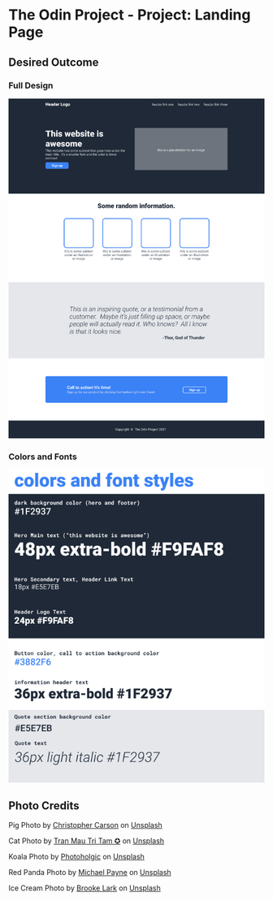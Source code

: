 # The Odin Project - Project: Landing Page

## Desired Outcome

### Full Design
![full-design](./full-design.png)

### Colors and Fonts
![colors-and-fonts](./colors-and-fonts.png)


## Photo Credits
Pig Photo by <a href="https://unsplash.com/@bhris1017?utm_source=unsplash&utm_medium=referral&utm_content=creditCopyText">Christopher Carson</a> on <a href="https://unsplash.com/s/photos/pig?utm_source=unsplash&utm_medium=referral&utm_content=creditCopyText">Unsplash</a>

Cat Photo by <a href="https://unsplash.com/@tranmautritam?utm_source=unsplash&utm_medium=referral&utm_content=creditCopyText">Tran Mau Tri Tam ✪</a> on <a href="https://unsplash.com/images/animals/cat?utm_source=unsplash&utm_medium=referral&utm_content=creditCopyText">Unsplash</a>

Koala Photo by <a href="https://unsplash.com/pt/@photoholgic?utm_source=unsplash&utm_medium=referral&utm_content=creditCopyText">Photoholgic</a> on <a href="https://unsplash.com/s/photos/koala?utm_source=unsplash&utm_medium=referral&utm_content=creditCopyText">Unsplash</a>

Red Panda Photo by <a href="https://unsplash.com/@mpayne66?utm_source=unsplash&utm_medium=referral&utm_content=creditCopyText">Michael Payne</a> on <a href="https://unsplash.com/s/photos/red-panda?utm_source=unsplash&utm_medium=referral&utm_content=creditCopyText">Unsplash</a>

Ice Cream Photo by <a href="https://unsplash.com/@brookelark?utm_source=unsplash&utm_medium=referral&utm_content=creditCopyText">Brooke Lark</a> on <a href="https://unsplash.com/images/food/ice-cream?utm_source=unsplash&utm_medium=referral&utm_content=creditCopyText">Unsplash</a>

